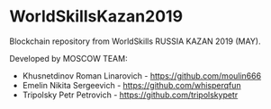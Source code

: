 # WorldSkillsKazan2019
Blockchain repository from WorldSkills RUSSIA KAZAN 2019 (MAY).

Developed by MOSCOW TEAM:
- Khusnetdinov Roman Linarovich - https://github.com/moulin666
- Emelin Nikita Sergeevich - https://github.com/whisperqfun
- Tripolsky Petr Petrovich - https://github.com/tripolskypetr
